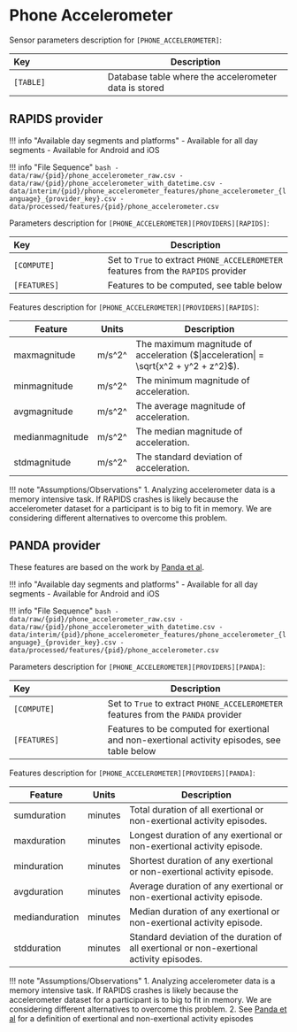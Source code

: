 # Phone Accelerometer

Sensor parameters description for `[PHONE_ACCELEROMETER]`:

|Key&nbsp;&nbsp;&nbsp;&nbsp;&nbsp;&nbsp;&nbsp;&nbsp;&nbsp;&nbsp;&nbsp;&nbsp;&nbsp;&nbsp;&nbsp;&nbsp;&nbsp;&nbsp;&nbsp;&nbsp;&nbsp;&nbsp;&nbsp;&nbsp;&nbsp;&nbsp;&nbsp;&nbsp;&nbsp;            | Description |
|----------------|-----------------------------------------------------------------------------------------------------------------------------------
|`[TABLE]`| Database table where the accelerometer data is stored

## RAPIDS provider

!!! info "Available day segments and platforms"
    - Available for all day segments
    - Available for Android and iOS

!!! info "File Sequence"
    ```bash
    - data/raw/{pid}/phone_accelerometer_raw.csv
    - data/raw/{pid}/phone_accelerometer_with_datetime.csv
    - data/interim/{pid}/phone_accelerometer_features/phone_accelerometer_{language}_{provider_key}.csv
    - data/processed/features/{pid}/phone_accelerometer.csv
    ```


Parameters description for `[PHONE_ACCELEROMETER][PROVIDERS][RAPIDS]`:

|Key&nbsp;&nbsp;&nbsp;&nbsp;&nbsp;&nbsp;&nbsp;&nbsp;&nbsp;&nbsp;&nbsp;&nbsp;&nbsp;&nbsp;&nbsp;&nbsp;&nbsp;&nbsp;&nbsp;&nbsp;&nbsp;&nbsp;&nbsp;&nbsp;&nbsp;&nbsp;&nbsp;&nbsp;&nbsp;            | Description |
|----------------|-----------------------------------------------------------------------------------------------------------------------------------
|`[COMPUTE]`| Set to `True` to extract `PHONE_ACCELEROMETER` features from the `RAPIDS` provider|
|`[FEATURES]` |         Features to be computed, see table below


Features description for `[PHONE_ACCELEROMETER][PROVIDERS][RAPIDS]`:

|Feature                    |Units      |Description|
|-------------------------- |---------- |---------------------------|
|maxmagnitude      |m/s^2^    |The maximum magnitude of acceleration ($\|acceleration\| = \sqrt{x^2 + y^2 + z^2}$).
|minmagnitude      |m/s^2^    |The minimum magnitude of acceleration.
|avgmagnitude      |m/s^2^    |The average magnitude of acceleration.
|medianmagnitude   |m/s^2^    |The median magnitude of acceleration.
|stdmagnitude      |m/s^2^    |The standard deviation of acceleration.

!!! note "Assumptions/Observations"
    1. Analyzing accelerometer data is a memory intensive task. If RAPIDS crashes is likely because the accelerometer dataset for a participant is to big to fit in memory. We are considering different alternatives to overcome this problem.

## PANDA provider

These features are based on the work by [Panda et al](/citation#panda-accelerometer).

!!! info "Available day segments and platforms"
    - Available for all day segments
    - Available for Android and iOS

!!! info "File Sequence"
    ```bash
    - data/raw/{pid}/phone_accelerometer_raw.csv
    - data/raw/{pid}/phone_accelerometer_with_datetime.csv
    - data/interim/{pid}/phone_accelerometer_features/phone_accelerometer_{language}_{provider_key}.csv
    - data/processed/features/{pid}/phone_accelerometer.csv
    ```


Parameters description for `[PHONE_ACCELEROMETER][PROVIDERS][PANDA]`:

|Key&nbsp;&nbsp;&nbsp;&nbsp;&nbsp;&nbsp;&nbsp;&nbsp;&nbsp;&nbsp;&nbsp;&nbsp;&nbsp;&nbsp;&nbsp;&nbsp;&nbsp;&nbsp;&nbsp;&nbsp;&nbsp;&nbsp;&nbsp;&nbsp;&nbsp;&nbsp;&nbsp;&nbsp;&nbsp;            | Description |
|----------------|-----------------------------------------------------------------------------------------------------------------------------------
|`[COMPUTE]`| Set to `True` to extract `PHONE_ACCELEROMETER` features from the `PANDA` provider|
|`[FEATURES]` |         Features to be computed for exertional and non-exertional activity episodes, see table below


Features description for `[PHONE_ACCELEROMETER][PROVIDERS][PANDA]`:

|Feature                    |Units      |Description|
|-------------------------- |---------- |---------------------------|
| sumduration    | minutes | Total duration of all exertional or non-exertional activity episodes.                     |
| maxduration    | minutes | Longest duration of any exertional or non-exertional activity episode.                    |
| minduration    | minutes | Shortest duration of any exertional or non-exertional activity episode.                   |
| avgduration    | minutes | Average duration of any exertional or non-exertional activity episode.                    |
| medianduration | minutes | Median duration of any exertional or non-exertional activity episode.                     |
| stdduration    | minutes | Standard deviation of the duration of all exertional or non-exertional activity episodes. |

!!! note "Assumptions/Observations"
    1. Analyzing accelerometer data is a memory intensive task. If RAPIDS crashes is likely because the accelerometer dataset for a participant is to big to fit in memory. We are considering different alternatives to overcome this problem.
    2. See [Panda et al](/citation#panda-accelerometer) for a definition of exertional and non-exertional activity episodes
